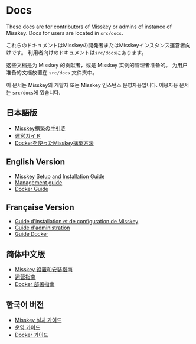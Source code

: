 # Docs
These docs are for contributors of Misskey or admins of instance of Misskey.
Docs for users are located in `src/docs`.

これらのドキュメントはMisskeyの開発者またはMisskeyインスタンス運営者向けです。
利用者向けのドキュメントは`src/docs`にあります。

这些文档是为 Misskey 的贡献者，或是 Misskey 实例的管理者准备的。
为用户准备的文档放置在 `src/docs` 文件夹中。

이 문서는 Misskey의 개발자 또는 Misskey 인스턴스 운영자용입니다.
이용자용 문서는 `src/docs`에 있습니다.

## 日本語版

- [Misskey構築の手引き](./setup.ja.md)
- [運営ガイド](./manage.ja.md)
- [Dockerを使ったMisskey構築方法](./docker.ja.md)

## English Version

- [Misskey Setup and Installation Guide](./setup.en.md)
- [Management guide](./manage.en.md)
- [Docker Guide](./docker.en.md)

## Française Version

- [Guide d'installation et de configuration de Misskey](./setup.fr.md)
- [Guide d'administration](./manage.fr.md)
- [Guide Docker](./docker.fr.md)

## 简体中文版

- [Misskey 设置和安装指南](./setup.zh.md)
- [运营指南](./manage.zh.md)
- [Docker 部署指南](./docker.zh.md)

## 한국어 버전

- [Misskey 설치 가이드](./setup.ko.md)
- [운영 가이드](./manage.ko.md)
- [Docker 가이드](./docker.ko.md)
